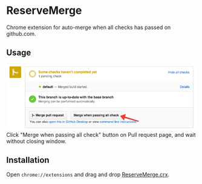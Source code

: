 # ReserveMerge
Chrome extension for auto-merge when all checks has passed on github.com.

## Usage
![Merge when passing all check](button.png)
Click "Merge when passing all check" button on Pull request page, and wait without closing window.

## Installation
Open `chrome://extensions` and drag and drop [ReserveMerge.crx](https://github.com/beryu/ReserveMerge/raw/master/ReserveMerge.crx).